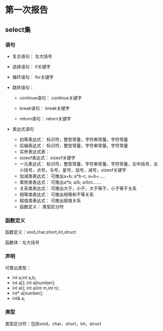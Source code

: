 # 第一次报告

## select集

### 语句

- 复合语句：		左大括号

- 选择语句：		if关键字

- 循环语句：		for关键字

- 跳转语句：		

  - continue语句： 	continue关键字

  - break语句：	       break关键字

  - return语句：          return关键字				

- 表达式语句
  - 初等表达式：		标识符，整型常量，字符串常量，字符常量
  - 后缀表达式：		标识符，整型常量，字符串常量，字符常量
  - 实参表达式表：    
  - sizeof表达式：    sizeof关键字
  - 一元表达式：       标识符，整型常量，字符串常量，字符常量，左中括号，左小括号，点号，与号，星号，加号，减号，sizeof关键字
  - 加减类表达式：   可推出a+b; a*b-c; a+b+.....
  - 乘除类表达式：   可推出a*b; a/b; a/b/c.......
  - 关系类表达式：   可推出大于，小于，大于等于，小于等于关系
  - 相等类表达式：   可推出相等和不等关系
  - 赋值类表达式：   可推出赋值关系
  - 函数定义：		类型区分符

### 函数定义

函数定义：void,char,short,int,struct

函数体：左大括号

### 声明

可推出类型：

- int a;int a,b;
- int a[]; int a[number];
- int a(); int a(int m,int n);
- int* a[number];
- int& a;

### 类型

类型区分符：包括void，char，short，int，struct